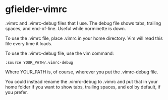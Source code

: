 # gfielder-vimrc
.vimrc and .vimrc-debug files that I use. The debug file shows tabs, trailing spaces, and end-of-line. Useful while norminette is down.

To use the .vimrc file, place .vimrc in your home directory. Vim will read this file every time it loads.

To use the .vimrc-debug file, use the vim command:
```
:source YOUR_PATH/.vimrc-debug
```
Where YOUR_PATH is, of course, wherever you put the .vimrc-debug file.

You could instead rename the .vimrc-debug to .vimrc and put that in your home folder if you want to show tabs, trailing spaces, and eol by default, if you prefer.
